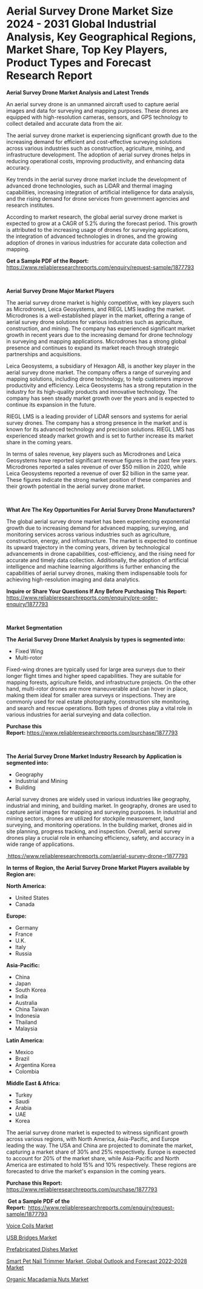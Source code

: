 <p><h1>Aerial Survey Drone Market Size 2024 - 2031 Global Industrial Analysis, Key Geographical Regions, Market Share, Top Key Players, Product Types and Forecast Research Report</h1></p><p><strong>Aerial Survey Drone Market Analysis and Latest Trends</strong></p>
<p><p>An aerial survey drone is an unmanned aircraft used to capture aerial images and data for surveying and mapping purposes. These drones are equipped with high-resolution cameras, sensors, and GPS technology to collect detailed and accurate data from the air.</p><p>The aerial survey drone market is experiencing significant growth due to the increasing demand for efficient and cost-effective surveying solutions across various industries such as construction, agriculture, mining, and infrastructure development. The adoption of aerial survey drones helps in reducing operational costs, improving productivity, and enhancing data accuracy.</p><p>Key trends in the aerial survey drone market include the development of advanced drone technologies, such as LiDAR and thermal imaging capabilities, increasing integration of artificial intelligence for data analysis, and the rising demand for drone services from government agencies and research institutes.</p><p>According to market research, the global aerial survey drone market is expected to grow at a CAGR of 5.2% during the forecast period. This growth is attributed to the increasing usage of drones for surveying applications, the integration of advanced technologies in drones, and the growing adoption of drones in various industries for accurate data collection and mapping.</p></p>
<p><strong>Get a Sample PDF of the Report:&nbsp;</strong> <a href="https://www.reliableresearchreports.com/enquiry/request-sample/1877793">https://www.reliableresearchreports.com/enquiry/request-sample/1877793</a></p>
<p>&nbsp;</p>
<p><strong>Aerial Survey Drone Major Market Players</strong></p>
<p><p>The aerial survey drone market is highly competitive, with key players such as Microdrones, Leica Geosystems, and RIEGL LMS leading the market. Microdrones is a well-established player in the market, offering a range of aerial survey drone solutions for various industries such as agriculture, construction, and mining. The company has experienced significant market growth in recent years due to the increasing demand for drone technology in surveying and mapping applications. Microdrones has a strong global presence and continues to expand its market reach through strategic partnerships and acquisitions.</p><p>Leica Geosystems, a subsidiary of Hexagon AB, is another key player in the aerial survey drone market. The company offers a range of surveying and mapping solutions, including drone technology, to help customers improve productivity and efficiency. Leica Geosystems has a strong reputation in the industry for its high-quality products and innovative technology. The company has seen steady market growth over the years and is expected to continue its expansion in the future.</p><p>RIEGL LMS is a leading provider of LiDAR sensors and systems for aerial survey drones. The company has a strong presence in the market and is known for its advanced technology and precision solutions. RIEGL LMS has experienced steady market growth and is set to further increase its market share in the coming years.</p><p>In terms of sales revenue, key players such as Microdrones and Leica Geosystems have reported significant revenue figures in the past few years. Microdrones reported a sales revenue of over $50 million in 2020, while Leica Geosystems reported a revenue of over $2 billion in the same year. These figures indicate the strong market position of these companies and their growth potential in the aerial survey drone market.</p></p>
<p>&nbsp;</p>
<p><strong>What Are The Key Opportunities For Aerial Survey Drone Manufacturers?</strong></p>
<p><p>The global aerial survey drone market has been experiencing exponential growth due to increasing demand for advanced mapping, surveying, and monitoring services across various industries such as agriculture, construction, energy, and infrastructure. The market is expected to continue its upward trajectory in the coming years, driven by technological advancements in drone capabilities, cost-efficiency, and the rising need for accurate and timely data collection. Additionally, the adoption of artificial intelligence and machine learning algorithms is further enhancing the capabilities of aerial survey drones, making them indispensable tools for achieving high-resolution imaging and data analytics.</p></p>
<p><strong>Inquire or Share Your Questions If Any Before Purchasing This Report:</strong> <a href="https://www.reliableresearchreports.com/enquiry/pre-order-enquiry/1877793">https://www.reliableresearchreports.com/enquiry/pre-order-enquiry/1877793</a></p>
<p>&nbsp;</p>
<p><strong>Market Segmentation</strong></p>
<p><strong>The Aerial Survey Drone Market Analysis by types is segmented into:</strong></p>
<p><ul><li>Fixed Wing</li><li>Multi-rotor</li></ul></p>
<p><p>Fixed-wing drones are typically used for large area surveys due to their longer flight times and higher speed capabilities. They are suitable for mapping forests, agriculture fields, and infrastructure projects. On the other hand, multi-rotor drones are more maneuverable and can hover in place, making them ideal for smaller area surveys or inspections. They are commonly used for real estate photography, construction site monitoring, and search and rescue operations. Both types of drones play a vital role in various industries for aerial surveying and data collection.</p></p>
<p><strong>Purchase this Report:&nbsp;</strong><a href="https://www.reliableresearchreports.com/purchase/1877793">https://www.reliableresearchreports.com/purchase/1877793</a></p>
<p>&nbsp;</p>
<p><strong>The Aerial Survey Drone Market Industry Research by Application is segmented into:</strong></p>
<p><ul><li>Geography</li><li>Industrial and Mining</li><li>Building</li></ul></p>
<p><p>Aerial survey drones are widely used in various industries like geography, industrial and mining, and building market. In geography, drones are used to capture aerial images for mapping and surveying purposes. In industrial and mining sectors, drones are utilized for stockpile measurement, land surveying, and monitoring operations. In the building market, drones aid in site planning, progress tracking, and inspection. Overall, aerial survey drones play a crucial role in enhancing efficiency, safety, and accuracy in a wide range of applications.</p></p>
<p><a href="https://www.reliableresearchreports.com/aerial-survey-drone-r1877793">&nbsp;https://www.reliableresearchreports.com/aerial-survey-drone-r1877793</a></p>
<p><strong>In terms of Region, the Aerial Survey Drone Market Players available by Region are:</strong></p>
<p>
    <p> <strong> North America: </strong>
        <ul>
            <li>United States</li>
            <li>Canada</li>
        </ul>
        </p> 
    <p> <strong> Europe: </strong>
        <ul>
            <li>Germany</li>
            <li>France</li>
            <li>U.K.</li>
            <li>Italy</li>
            <li>Russia</li>
        </ul>
        </p> 
    <p> <strong> Asia-Pacific: </strong>
        <ul>
            <li>China</li>
            <li>Japan</li>
            <li>South Korea</li>
            <li>India</li>
            <li>Australia</li>
            <li>China Taiwan</li>
            <li>Indonesia</li>
            <li>Thailand</li>
            <li>Malaysia</li>
        </ul>
        </p> 
    <p> <strong> Latin America: </strong>
        <ul>
            <li>Mexico</li>
            <li>Brazil</li>
            <li>Argentina Korea</li>
            <li>Colombia</li>
        </ul>
        </p> 
    <p> <strong> Middle East & Africa: </strong>
        <ul>
            <li>Turkey</li>
            <li>Saudi</li>
            <li>Arabia</li>
            <li>UAE</li>
            <li>Korea</li>
        </ul>
    </p>
    </p>
<p><p>The aerial survey drone market is expected to witness significant growth across various regions, with North America, Asia-Pacific, and Europe leading the way. The USA and China are projected to dominate the market, capturing a market share of 30% and 25% respectively. Europe is expected to account for 20% of the market share, while Asia-Pacific and North America are estimated to hold 15% and 10% respectively. These regions are forecasted to drive the market's expansion in the coming years.</p></p>
<p><strong>Purchase this Report: </strong><a href="https://www.reliableresearchreports.com/purchase/1877793">https://www.reliableresearchreports.com/purchase/1877793</a></p>
<p>&nbsp;<strong>Get a Sample PDF of the Report:&nbsp;&nbsp;</strong><a href="https://www.reliableresearchreports.com/enquiry/request-sample/1877793">https://www.reliableresearchreports.com/enquiry/request-sample/1877793</a></p>
<p><strong></strong></p>
<p><p><a href="https://issuu.com/reportprime-2/docs/voice-coils-market-size-2030.pptx">Voice Coils Market</a></p><p><a href="https://issuu.com/reportprime-2/docs/usb-bridges-market-size-2030.pptx">USB Bridges Market</a></p><p><a href="https://github.com/ifhhndtz21/Market-Research-Report-List-1/blob/main/prefabricated-dishes-market.md">Prefabricated Dishes Market</a></p><p><a href="https://www.linkedin.com/pulse/smart-pet-nail-trimmer-market-global-outlook-forecast-0jkhe">Smart Pet Nail Trimmer Market, Global Outlook and Forecast 2022-2028 Market</a></p><p><a href="https://github.com/belaayi865/Market-Research-Report-List-1/blob/main/organic-macadamia-nuts-market.md">Organic Macadamia Nuts Market</a></p></p>
